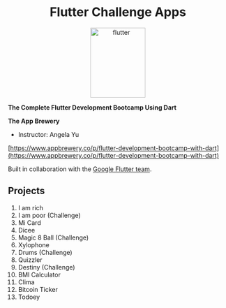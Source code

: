 <h1 align="center">Flutter Challenge Apps</h1>

<p align="center">
	<img width="50%" height="160" src="https://raw.githubusercontent.com/flutter/website/master/src/_assets/image/flutter-lockup.png" alt="flutter">
	</a>
</p>

**The Complete Flutter Development Bootcamp Using Dart**

**The App Brewery**

* Instructor: Angela Yu

[https://www.appbrewery.co/p/flutter-development-bootcamp-with-dart](https://www.appbrewery.co/p/flutter-development-bootcamp-with-dart)

Built in collaboration with the [Google Flutter team](https://flutter.dev).

## Projects

1. I am rich
2. I am poor (Challenge)
3. Mi Card
4. Dicee
5. Magic 8 Ball (Challenge)
6. Xylophone
7. Drums (Challenge)
8. Quizzler
9. Destiny (Challenge)
10. BMI Calculator
11. Clima
12. Bitcoin Ticker
13. Todoey
